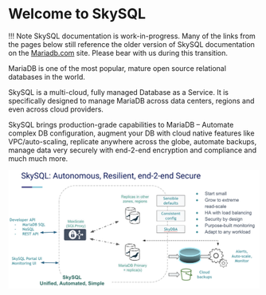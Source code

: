 # Welcome to SkySQL


!!! Note
    SkySQL documentation is work-in-progress. Many of the links from the pages below still  reference the older version of SkySQL documentation on the [Mariadb.com](http://Mariadb.com) site. Please bear with us during this transition.


MariaDB is one of the most popular, mature open source relational databases in the world.

SkySQL is a multi-cloud, fully managed Database as a Service. It is specifically designed to manage MariaDB across data centers, regions and even across cloud providers. 

SkySQL brings production-grade capabilities to MariaDB – Automate complex DB configuration, augment your DB with cloud native features like VPC/auto-scaling, replicate anywhere across the globe, automate backups, manage data very securely with end-2-end encryption and compliance and much much more.

![architecture](architecture.png)
